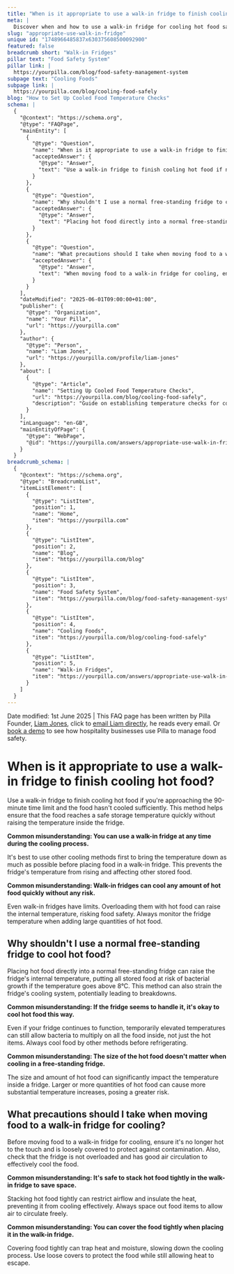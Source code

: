 ```yaml
---
title: "When is it appropriate to use a walk-in fridge to finish cooling hot food?"
meta: |
  Discover when and how to use a walk-in fridge for cooling hot food safely, including common misconceptions and necessary precautions.
slug: "appropriate-use-walk-in-fridge"
unique id: "1748966485837x630375608500092900"
featured: false
breadcrumb short: "Walk-in Fridges"
pillar text: "Food Safety System"
pillar link: |
  https://yourpilla.com/blog/food-safety-management-system
subpage text: "Cooling Foods"
subpage link: |
  https://yourpilla.com/blog/cooling-food-safely
blog: "How to Set Up Cooled Food Temperature Checks"
schema: |
  {
    "@context": "https://schema.org",
    "@type": "FAQPage",
    "mainEntity": [
      {
        "@type": "Question",
        "name": "When is it appropriate to use a walk-in fridge to finish cooling hot food?",
        "acceptedAnswer": {
          "@type": "Answer",
          "text": "Use a walk-in fridge to finish cooling hot food if nearing the 90-minute time limit and the food has not cooled enough. This method ensures the food reaches a safe storage temperature quickly without impacting the overall temperature of the fridge."
        }
      },
      {
        "@type": "Question",
        "name": "Why shouldn't I use a normal free-standing fridge to cool hot food?",
        "acceptedAnswer": {
          "@type": "Answer",
          "text": "Placing hot food directly into a normal free-standing fridge can increase the internal temperature, putting all stored food at risk for bacterial growth, especially if temperatures exceed 8°C. This method can also strain the fridge's cooling system, potentially causing it to malfunction."
        }
      },
      {
        "@type": "Question",
        "name": "What precautions should I take when moving food to a walk-in fridge for cooling?",
        "acceptedAnswer": {
          "@type": "Answer",
          "text": "When moving food to a walk-in fridge for cooling, ensure the food is not hot to the touch, is loosely covered to protect against contamination, and the fridge is not overloaded. This ensures good air circulation for effective cooling."
        }
      }
    ],
    "dateModified": "2025-06-01T09:00:00+01:00",
    "publisher": {
      "@type": "Organization",
      "name": "Your Pilla",
      "url": "https://yourpilla.com"
    },
    "author": {
      "@type": "Person",
      "name": "Liam Jones",
      "url": "https://yourpilla.com/profile/liam-jones"
    },
    "about": [
      {
        "@type": "Article",
        "name": "Setting Up Cooled Food Temperature Checks",
        "url": "https://yourpilla.com/blog/cooling-food-safely",
        "description": "Guide on establishing temperature checks for cooled foods to ensure compliance and food safety."
      }
    ],
    "inLanguage": "en-GB",
    "mainEntityOfPage": {
      "@type": "WebPage",
      "@id": "https://yourpilla.com/answers/appropriate-use-walk-in-fridge"
    }
  }
breadcrumb_schema: |
  {
    "@context": "https://schema.org",
    "@type": "BreadcrumbList",
    "itemListElement": [
      {
        "@type": "ListItem",
        "position": 1,
        "name": "Home",
        "item": "https://yourpilla.com"
      },
      {
        "@type": "ListItem",
        "position": 2,
        "name": "Blog",
        "item": "https://yourpilla.com/blog"
      },
      {
        "@type": "ListItem",
        "position": 3,
        "name": "Food Safety System",
        "item": "https://yourpilla.com/blog/food-safety-management-system"
      },
      {
        "@type": "ListItem",
        "position": 4,
        "name": "Cooling Foods",
        "item": "https://yourpilla.com/blog/cooling-food-safely"
      },
      {
        "@type": "ListItem",
        "position": 5,
        "name": "Walk-in Fridges",
        "item": "https://yourpilla.com/answers/appropriate-use-walk-in-fridge"
      }
    ]
  }
---
```


Date modified: 1st June 2025 | This FAQ page has been written by Pilla Founder, [Liam Jones](https://yourpilla.com/profile/liam-jones), click to [email Liam directly](https://mailto:liam@yourpilla.com/), he reads every email. Or [book a demo](https://calendly.com/pilla/demo) to see how hospitality businesses use Pilla to manage food safety.

# When is it appropriate to use a walk-in fridge to finish cooling hot food?

Use a walk-in fridge to finish cooling hot food if you're approaching the 90-minute time limit and the food hasn't cooled sufficiently. This method helps ensure that the food reaches a safe storage temperature quickly without raising the temperature inside the fridge.

**Common misunderstanding: You can use a walk-in fridge at any time during the cooling process.**

It's best to use other cooling methods first to bring the temperature down as much as possible before placing food in a walk-in fridge. This prevents the fridge's temperature from rising and affecting other stored food.

**Common misunderstanding: Walk-in fridges can cool any amount of hot food quickly without any risk.**

Even walk-in fridges have limits. Overloading them with hot food can raise the internal temperature, risking food safety. Always monitor the fridge temperature when adding large quantities of hot food.

## Why shouldn't I use a normal free-standing fridge to cool hot food?

Placing hot food directly into a normal free-standing fridge can raise the fridge's internal temperature, putting all stored food at risk of bacterial growth if the temperature goes above 8°C. This method can also strain the fridge's cooling system, potentially leading to breakdowns.

**Common misunderstanding: If the fridge seems to handle it, it's okay to cool hot food this way.**

Even if your fridge continues to function, temporarily elevated temperatures can still allow bacteria to multiply on all the food inside, not just the hot items. Always cool food by other methods before refrigerating.

**Common misunderstanding: The size of the hot food doesn't matter when cooling in a free-standing fridge.**

The size and amount of hot food can significantly impact the temperature inside a fridge. Larger or more quantities of hot food can cause more substantial temperature increases, posing a greater risk.

## What precautions should I take when moving food to a walk-in fridge for cooling?

Before moving food to a walk-in fridge for cooling, ensure it's no longer hot to the touch and is loosely covered to protect against contamination. Also, check that the fridge is not overloaded and has good air circulation to effectively cool the food.

**Common misunderstanding: It's safe to stack hot food tightly in the walk-in fridge to save space.**

Stacking hot food tightly can restrict airflow and insulate the heat, preventing it from cooling effectively. Always space out food items to allow air to circulate freely.

**Common misunderstanding: You can cover the food tightly when placing it in the walk-in fridge.**

Covering food tightly can trap heat and moisture, slowing down the cooling process. Use loose covers to protect the food while still allowing heat to escape.